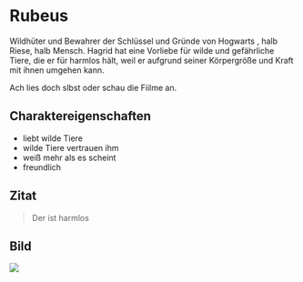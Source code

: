 # Rubeus

Wildhüter und Bewahrer der Schlüssel und Gründe von Hogwarts , halb Riese, halb Mensch.
Hagrid hat eine Vorliebe für wilde und gefährliche Tiere, die er für harmlos hält, weil er aufgrund seiner Körpergröße und Kraft mit ihnen umgehen kann.

Ach lies doch slbst oder schau die Fiilme an.

## Charaktereigenschaften
* liebt wilde Tiere
* wilde Tiere vertrauen ihm
* weiß mehr als es scheint
* freundlich

## Zitat
> Der ist harmlos 

## Bild

<img src="https://upload.wikimedia.org/wikipedia/commons/c/c6/The_Making_of_Harry_Potter_29-05-2012_%28Rubeus_Hagrid%29.jpg"/>
